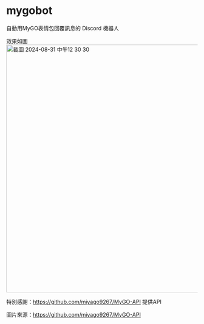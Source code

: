 # mygobot

自動用MyGO表情包回覆訊息的 Discord 機器人

效果如圖
<img width="652" alt="截圖 2024-08-31 中午12 30 30" src="https://github.com/user-attachments/assets/e7c3edd0-cdda-4ffa-a0b0-bfcbc966dc57">

特別感謝：https://github.com/miyago9267/MyGO-API 提供API

圖片來源：https://github.com/miyago9267/MyGO-API
